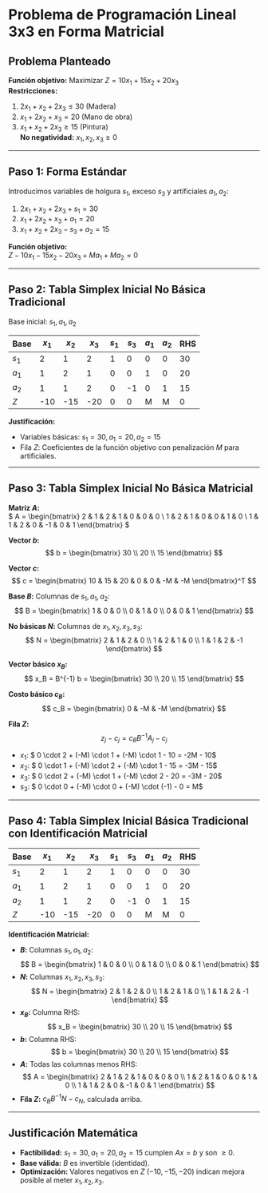 # Problema de Programación Lineal 3x3 en Forma Matricial

## Problema Planteado

**Función objetivo:** Maximizar $Z = 10x_1 + 15x_2 + 20x_3$  
**Restricciones:**  
1. $2x_1 + x_2 + 2x_3 \leq 30$ (Madera)  
2. $x_1 + 2x_2 + x_3 = 20$ (Mano de obra)  
3. $x_1 + x_2 + 2x_3 \geq 15$ (Pintura)  
**No negatividad:** $x_1, x_2, x_3 \geq 0$

---

## Paso 1: Forma Estándar

Introducimos variables de holgura $s_1$, exceso $s_3$ y artificiales $a_1, a_2$:  

1. $2x_1 + x_2 + 2x_3 + s_1 = 30$  
2. $x_1 + 2x_2 + x_3 + a_1 = 20$  
3. $x_1 + x_2 + 2x_3 - s_3 + a_2 = 15$  

**Función objetivo:**  
$Z - 10x_1 - 15x_2 - 20x_3 + M a_1 + M a_2 = 0$

---

## Paso 2: Tabla Simplex Inicial No Básica Tradicional

Base inicial: $s_1, a_1, a_2$

| Base    | $x_1$ | $x_2$ | $x_3$ | $s_1$ | $s_3$ | $a_1$ | $a_2$ | RHS |
|----------|--------|--------|--------|--------|--------|--------|--------|-----|
| $s_1$   | 2      | 1      | 2      | 1      | 0      | 0      | 0      | 30  |
| $a_1$   | 1      | 2      | 1      | 0      | 0      | 1      | 0      | 20  |
| $a_2$   | 1      | 1      | 2      | 0      | -1     | 0      | 1      | 15  |
| $Z$     | -10    | -15    | -20    | 0      | 0      | M      | M      | 0   |

**Justificación:**  
- Variables básicas: $s_1 = 30, a_1 = 20, a_2 = 15$  
- Fila $Z$: Coeficientes de la función objetivo con penalización $M$ para artificiales.

---

## Paso 3: Tabla Simplex Inicial No Básica Matricial

**Matriz $A$:**  
$
A = \begin{bmatrix} 
2 & 1 & 2 & 1 & 0 & 0 & 0 \\ 
1 & 2 & 1 & 0 & 0 & 1 & 0 \\ 
1 & 1 & 2 & 0 & -1 & 0 & 1 
\end{bmatrix}
$

**Vector $b$:**  
$$
b = \begin{bmatrix} 30 \\ 20 \\ 15 \end{bmatrix}
$$

**Vector $c$:**  
$$
c = \begin{bmatrix} 10 & 15 & 20 & 0 & 0 & -M & -M \end{bmatrix}^T
$$

**Base $B$:** Columnas de $s_1, a_1, a_2$:  
$$
B = \begin{bmatrix} 
1 & 0 & 0 \\ 
0 & 1 & 0 \\ 
0 & 0 & 1 
\end{bmatrix}
$$

**No básicas $N$:** Columnas de $x_1, x_2, x_3, s_3$:  
$$
N = \begin{bmatrix} 
2 & 1 & 2 & 0 \\ 
1 & 2 & 1 & 0 \\ 
1 & 1 & 2 & -1 
\end{bmatrix}
$$

**Vector básico $x_B$:**  
$$
x_B = B^{-1} b = \begin{bmatrix} 30 \\ 20 \\ 15 \end{bmatrix}
$$

**Costo básico $c_B$:**  
$$
c_B = \begin{bmatrix} 0 & -M & -M \end{bmatrix}
$$

**Fila $Z$:**  
$$
z_j - c_j = c_B B^{-1} A_j - c_j
$$
- $x_1$: $ 0 \cdot 2 + (-M) \cdot 1 + (-M) \cdot 1 - 10 = -2M - 10$  
- $x_2$: $ 0 \cdot 1 + (-M) \cdot 2 + (-M) \cdot 1 - 15 = -3M - 15$  
- $x_3$: $ 0 \cdot 2 + (-M) \cdot 1 + (-M) \cdot 2 - 20 = -3M - 20$  
- $s_3$: $ 0 \cdot 0 + (-M) \cdot 0 + (-M) \cdot (-1) - 0 = M$  

---

## Paso 4: Tabla Simplex Inicial Básica Tradicional con Identificación Matricial

| Base    | $x_1$ | $x_2$ | $x_3$ | $s_1$ | $s_3$ | $a_1$ | $a_2$ | RHS |
|----------|--------|--------|--------|--------|--------|--------|--------|-----|
| $s_1$   | 2      | 1      | 2      | 1      | 0      | 0      | 0      | 30  |
| $a_1$   | 1      | 2      | 1      | 0      | 0      | 1      | 0      | 20  |
| $a_2$   | 1      | 1      | 2      | 0      | -1     | 0      | 1      | 15  |
| $Z$     | -10    | -15    | -20    | 0      | 0      | M      | M      | 0   |

**Identificación Matricial:**  
- **$B$:** Columnas $s_1, a_1, a_2$:  
$$
B = \begin{bmatrix} 1 & 0 & 0 \\ 0 & 1 & 0 \\ 0 & 0 & 1 \end{bmatrix}
$$
- **$N$:** Columnas $x_1, x_2, x_3, s_3$:  
$$
N = \begin{bmatrix} 2 & 1 & 2 & 0 \\ 1 & 2 & 1 & 0 \\ 1 & 1 & 2 & -1 \end{bmatrix}
$$
- **$x_B$:** Columna RHS:  
$$
x_B = \begin{bmatrix} 30 \\ 20 \\ 15 \end{bmatrix}
$$
- **$b$:** Columna RHS:  
$$
b = \begin{bmatrix} 30 \\ 20 \\ 15 \end{bmatrix}
$$
- **$A$:** Todas las columnas menos RHS:  
$$
A = \begin{bmatrix} 2 & 1 & 2 & 1 & 0 & 0 & 0 \\ 1 & 2 & 1 & 0 & 0 & 1 & 0 \\ 1 & 1 & 2 & 0 & -1 & 0 & 1 \end{bmatrix}
$$
- **Fila $Z$:** $c_B B^{-1} N - c_N$, calculada arriba.

---

## Justificación Matemática

- **Factibilidad:** $s_1 = 30, a_1 = 20, a_2 = 15$ cumplen $Ax = b$ y son $\geq 0$.  
- **Base válida:** $B$ es invertible (identidad).  
- **Optimización:** Valores negativos en $Z$ ($-10, -15, -20$) indican mejora posible al meter $x_1, x_2, x_3$.
